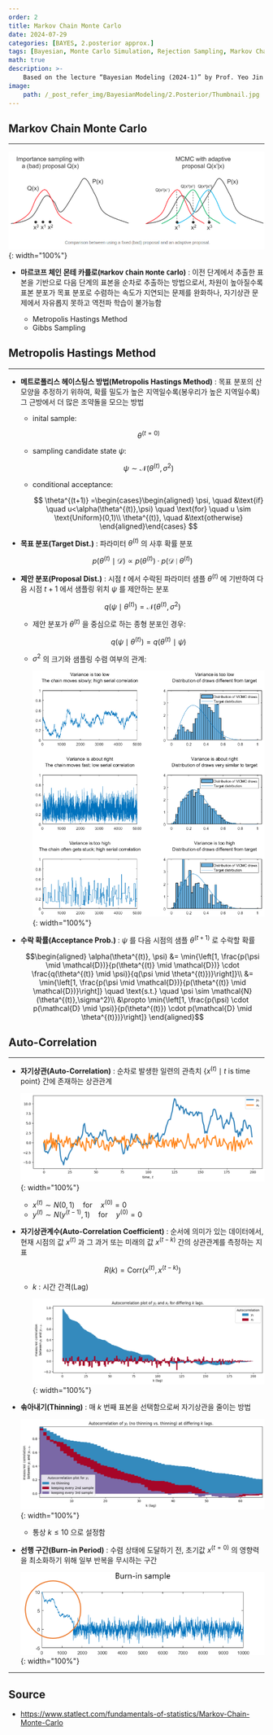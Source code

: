 ```yaml
---
order: 2
title: Markov Chain Monte Carlo
date: 2024-07-29
categories: [BAYES, 2.posterior approx.]
tags: [Bayesian, Monte Carlo Simulation, Rejection Sampling, Markov Chain, Markov Chain Monte Carlo]
math: true
description: >-
    Based on the lecture “Bayesian Modeling (2024-1)” by Prof. Yeo Jin Chung, Dept. of AI, Big Data & Management, College of Business Administration, Kookmin Univ.
image:
    path: /_post_refer_img/BayesianModeling/2.Posterior/Thumbnail.jpg
---
```


## Markov Chain Monte Carlo
-----

![01](/_post_refer_img/BayesianModeling/2.Posterior/02-01.png){: width="100%"}

- **마르코프 체인 몬테 카를로(`M`arkov `C`hain `M`onte `C`arlo)** : 이전 단계에서 추출한 표본을 기반으로 다음 단계의 표본을 순차로 추출하는 방법으로서, 차원이 높아질수록 표본 분포가 목표 분포로 수렴하는 속도가 지연되는 문제를 완화하나, 자기상관 문제에서 자유롭지 못하고 역전파 학습이 불가능함

    - Metropolis Hastings Method
    - Gibbs Sampling

## Metropolis Hastings Method
-----

- **메트로폴리스 헤이스팅스 방법(Metropolis Hastings Method)** : 목표 분포의 산 모양을 추정하기 위하여, 확률 밀도가 높은 지역일수록(봉우리가 높은 지역일수록) 그 근방에서 더 많은 조약돌을 모으는 방법

    - inital sample:

        $$
        \theta^{(t=0)}
        $$

    - sampling candidate state $\psi$:

        $$
        \psi \sim \mathcal{N}(\theta^{(t)},\sigma^2)
        $$

    - conditional acceptance:

        $$
        \theta^{(t+1)}
        =\begin{cases}\begin{aligned}
        \psi, \quad &\text{if} \quad u<\alpha(\theta^{(t)},\psi) \quad \text{for} \quad u \sim \text{Uniform}(0,1)\\
        \theta^{(t)}, \quad &\text{otherwise}
        \end{aligned}\end{cases}
        $$

- **목표 분포(Target Dist.)** : 파라미터 $\theta^{(t)}$ 의 사후 확률 분포

    $$
    p(\theta^{(t)}\mid \mathcal{D}) \propto p(\theta^{(t)}) \cdot p(\mathcal{D} \mid \theta^{(t)})
    $$

- **제안 분포(Proposal Dist.)** : 시점 $t$ 에서 수락된 파라미터 샘플 $\theta^{(t)}$ 에 기반하여 다음 시점 $t+1$ 에서 샘플링 위치 $\psi$ 를 제안하는 분포

    $$
    q(\psi \mid \theta^{(t)}) = \mathcal{N}(\theta^{(t)},\sigma^2)
    $$

    - 제안 분포가 $\theta^{(t)}$ 을 중심으로 하는 종형 분포인 경우:

        $$
        q(\psi \mid \theta^{(t)}) = q(\theta^{(t)} \mid \psi)
        $$

    - $\sigma^2$ 의 크기와 샘플링 수렴 여부의 관계:

        ![02](/_post_refer_img/BayesianModeling/2.Posterior/02-02.png){: width="100%"}

- **수락 확률(Acceptance Prob.)** : $\psi$ 를 다음 시점의 샘플 $\theta^{(t+1)}$ 로 수락할 확률

    $$\begin{aligned}
    \alpha(\theta^{(t)}, \psi)
    &= \min{\left[1, \frac{p(\psi \mid \mathcal{D})}{p(\theta^{(t)} \mid \mathcal{D})} \cdot \frac{q(\theta^{(t)} \mid \psi)}{q(\psi \mid \theta^{(t)})}\right]}\\
    &= \min{\left[1, \frac{p(\psi \mid \mathcal{D})}{p(\theta^{(t)} \mid \mathcal{D})}\right]} \quad \text{s.t.} \quad \psi \sim \mathcal{N}(\theta^{(t)},\sigma^2)\\
    &\propto \min{\left[1, \frac{p(\psi) \cdot p(\mathcal{D} \mid \psi)}{p(\theta^{(t)}) \cdot p(\mathcal{D} \mid \theta^{(t)})}\right]}
    \end{aligned}$$

## Auto-Correlation
-----

- **자기상관(Auto-Correlation)** : 순차로 발생한 일련의 관측치 $\{x^{(t)} \mid t\text{ is time point}\}$ 간에 존재하는 상관관계

    ![03](/_post_refer_img/BayesianModeling/2.Posterior/02-03.png){: width="100%"}

    - $x^{(t)} \sim N(0,1) \quad \text{for} \quad x^{(0)} = 0$
    - $y^{(t)} \sim N(y^{(t-1)},1) \quad \text{for} \quad y^{(0)} = 0$

- **자기상관계수(Auto-Correlation Coefficient)** : 순서에 의미가 있는 데이터에서, 현재 시점의 값 $x^{(t)}$ 과 그 과거 또는 미래의 값 $x^{(t-k)}$ 간의 상관관계를 측정하는 지표

    $$
    R(k)=\text{Corr}(x^{(t)},x^{(t-k)})
    $$

    - $k$ : 시간 간격(Lag)

        ![04](/_post_refer_img/BayesianModeling/2.Posterior/02-04.png){: width="100%"}

- **솎아내기(Thinning)** : 매 $k$ 번째 표본을 선택함으로써 자기상관을 줄이는 방법

    ![05](/_post_refer_img/BayesianModeling/2.Posterior/02-05.png){: width="100%"}

    - 통상 $k \le 10$ 으로 설정함

- **선행 구간(Burn-in Period)** : 수렴 상태에 도달하기 전, 초기값 $x^{(t=0)}$ 의 영향력을 최소화하기 위해 일부 반복을 무시하는 구간

    ![06](/_post_refer_img/BayesianModeling/2.Posterior/02-06.png){: width="100%"}

-----

## Source

- https://www.statlect.com/fundamentals-of-statistics/Markov-Chain-Monte-Carlo